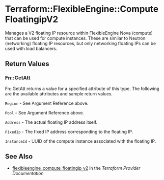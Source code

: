 # Terraform::FlexibleEngine::ComputeFloatingipV2

Manages a V2 floating IP resource within FlexibleEngine Nova (compute)
that can be used for compute instances.
These are similar to Neutron (networking) floating IP resources,
but only networking floating IPs can be used with load balancers.

## Return Values

### Fn::GetAtt

Fn::GetAtt returns a value for a specified attribute of this type. The following are the available attributes and sample return values.

`Region` - See Argument Reference above.

`Pool` - See Argument Reference above.

`Address` - The actual floating IP address itself.

`FixedIp` - The fixed IP address corresponding to the floating IP.

`InstanceId` - UUID of the compute instance associated with the floating IP.

## See Also

* [flexibleengine_compute_floatingip_v2](https://www.terraform.io/docs/providers/flexibleengine/r/compute_floatingip_v2.html) in the _Terraform Provider Documentation_